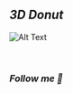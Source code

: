## ***3D Donut***




![Alt Text](https://i.pinimg.com/originals/d2/64/44/d26444622b5e8c4a4700d16803a7b992.gif)



&nbsp;



### ***Follow me :doughnut:***

